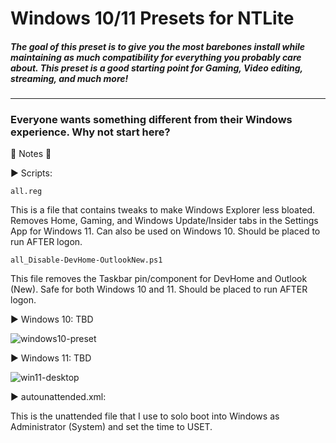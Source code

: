 <h1>Windows 10/11 Presets for NTLite</h1>
<h5>The goal of this preset is to give you the most barebones install while maintaining as much compatibility for everything you probably care about. This preset is a good starting point for Gaming, Video editing, streaming, and much more!</h5><hr>
<h3>Everyone wants something different from their Windows experience. Why not start here?</h3>

🔴 Notes 🔴

▶ Scripts:

`all.reg`

This is a file that contains tweaks to make Windows Explorer less bloated. Removes Home, Gaming, and Windows Update/Insider tabs in the Settings App for Windows 11. Can also be used on Windows 10. Should be placed to run AFTER logon.

`all_Disable-DevHome-OutlookNew.ps1`

This file removes the Taskbar pin/component for DevHome and Outlook (New). Safe for both Windows 10 and 11. Should be placed to run AFTER logon.
  
▶ Windows 10: TBD

![windows10-preset](https://github.com/user-attachments/assets/cc6ef5fb-0b9f-4dce-b6d0-f0fba1a3a8d8)


▶ Windows 11: TBD

![win11-desktop](https://github.com/user-attachments/assets/52402e6d-e9b5-4d22-b760-82552d13371e)


▶ autounattended.xml:

  This is the unattended file that I use to solo boot into Windows as Administrator (System) and set the time to USET.
